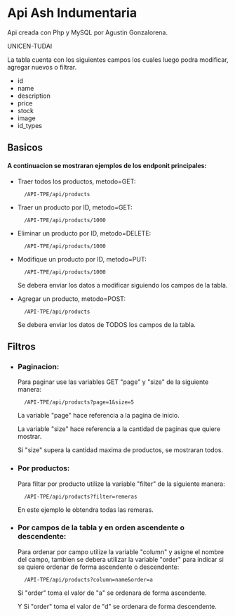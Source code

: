 # Api Ash Indumentaria

Api creada con Php y MySQL por Agustin Gonzalorena.

UNICEN-TUDAI

La tabla cuenta con los siguientes campos los cuales luego podra modificar,
agregar nuevos o filtrar.

- id
- name
- description
- price
- stock
- image
- id_types

## Basicos
#### A continuacion se mostraran ejemplos de los endponit principales:

- Traer todos los productos, metodo=GET:

        /API-TPE/api/products

- Traer un producto por ID, metodo=GET:

        /API-TPE/api/products/1000

- Eliminar un producto por ID, metodo=DELETE:

        /API-TPE/api/products/1000

- Modifique un producto por ID, metodo=PUT:

        /API-TPE/api/products/1000

    Se debera enviar los datos a modificar siguiendo los campos de la tabla.

- Agregar un producto, metodo=POST:

        /API-TPE/api/products

    Se debera enviar los datos de TODOS los campos de la tabla.


## Filtros
- ### Paginacion:
    Para paginar use las variables GET "page" y "size" de la siguiente manera:

        /API-TPE/api/products?page=1&size=5

    La variable "page" hace referencia a la pagina de inicio.

    La variable "size" hace referencia a la cantidad de paginas que quiere mostrar.

    Si "size" supera la cantidad maxima de productos, se mostraran todos.

- ### Por productos:
    Para filtar por producto utilize la variable "filter" de la siguiente manera:

        /API-TPE/api/products?filter=remeras

    En este ejemplo le obtendra todas las remeras.

- ### Por campos de la tabla y en orden ascendente o descendente:
    Para ordenar por campo utilize la variable "column" y asigne el nombre del campo,
    tambien se debera utilizar la variable "order" para indicar si se quiere ordenar de forma ascendente o descendente:

        /API-TPE/api/products?column=name&order=a

    Si "order" toma el valor de "a" se ordenara de forma ascendente.

    Y Si "order" toma el valor de "d" se ordenara de forma descendente.